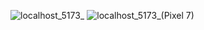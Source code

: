![localhost_5173_](https://github.com/user-attachments/assets/6e6ae157-3595-4814-8261-abc2b6024885)
![localhost_5173_(Pixel 7)](https://github.com/user-attachments/assets/743ad846-6092-4819-8c88-113d24281162)



